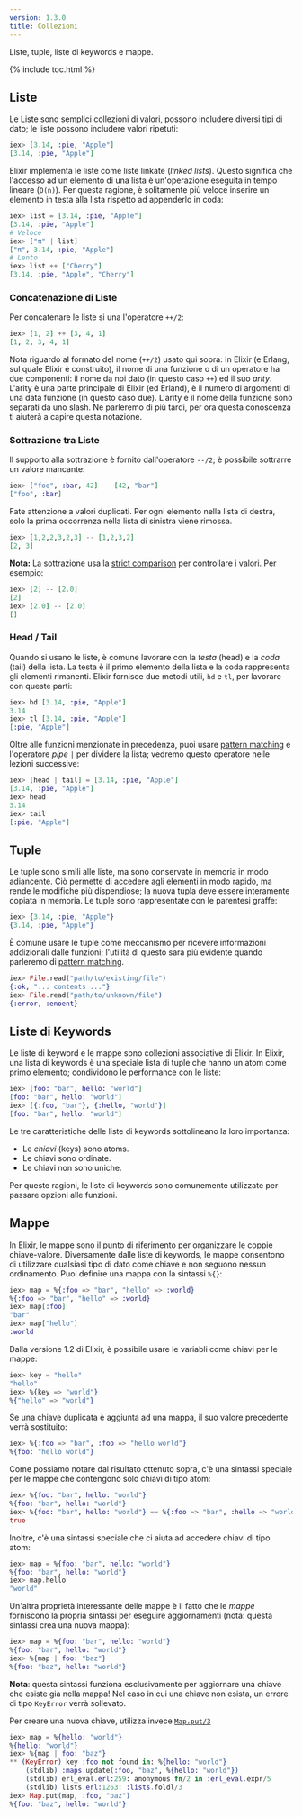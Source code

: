 ```yaml
---
version: 1.3.0
title: Collezioni
---
```


Liste, tuple, liste di keywords e mappe.

{% include toc.html %}

## Liste

Le Liste sono semplici collezioni di valori, possono includere diversi tipi di dato; le liste possono includere valori ripetuti:

```elixir
iex> [3.14, :pie, "Apple"]
[3.14, :pie, "Apple"]
```

Elixir implementa le liste come liste linkate (_linked lists_).
Questo significa che l'accesso ad un elemento di una lista è un'operazione eseguita in tempo lineare (`O(n)`).
Per questa ragione, è solitamente più veloce inserire un elemento in testa alla lista rispetto ad appenderlo in coda:

```elixir
iex> list = [3.14, :pie, "Apple"]
[3.14, :pie, "Apple"]
# Veloce
iex> ["π" | list]
["π", 3.14, :pie, "Apple"]
# Lento
iex> list ++ ["Cherry"]
[3.14, :pie, "Apple", "Cherry"]
```

### Concatenazione di Liste

Per concatenare le liste si una l'operatore `++/2`:

```elixir
iex> [1, 2] ++ [3, 4, 1]
[1, 2, 3, 4, 1]
```

Nota riguardo al formato del nome (`++/2`) usato qui sopra: In Elixir (e Erlang, sul quale Elixir è construito), il nome di una funzione o di un operatore ha due componenti: il nome da noi dato (in questo caso `++`) ed il suo _arity_. L'arity è una parte principale di Elixir (ed Erland), è il numero di argomenti di una data funzione (in questo caso due). L'arity e il nome della funzione sono separati da uno slash. Ne parleremo di più tardi, per ora questa conoscenza ti aiuterà a capire questa notazione.

### Sottrazione tra Liste

Il supporto alla sottrazione è fornito dall'operatore `--/2`; è possibile sottrarre un valore mancante:

```elixir
iex> ["foo", :bar, 42] -- [42, "bar"]
["foo", :bar]
```

Fate attenzione a valori duplicati. Per ogni elemento nella lista di destra, solo la prima occorrenza nella lista di sinistra viene rimossa.

```elixir
iex> [1,2,2,3,2,3] -- [1,2,3,2]
[2, 3]
```

**Nota:** La sottrazione usa la [strict comparison](../basics#confronto) per controllare i valori. Per esempio:
```elixir
iex> [2] -- [2.0]
[2]
iex> [2.0] -- [2.0]
[]
```

### Head / Tail

Quando si usano le liste, è comune lavorare con la _testa_ (head) e la _coda_ (tail) della lista. La testa è il primo elemento della lista e la coda rappresenta gli elementi rimanenti. Elixir fornisce due metodi utili, `hd` e `tl`, per lavorare con queste parti:

```elixir
iex> hd [3.14, :pie, "Apple"]
3.14
iex> tl [3.14, :pie, "Apple"]
[:pie, "Apple"]
```

Oltre alle funzioni menzionate in precedenza, puoi usare [pattern matching](../pattern-matching/) e l'operatore _pipe_ `|` per dividere la lista; vedremo questo operatore nelle lezioni successive:

```elixir
iex> [head | tail] = [3.14, :pie, "Apple"]
[3.14, :pie, "Apple"]
iex> head
3.14
iex> tail
[:pie, "Apple"]
```

## Tuple

Le tuple sono simili alle liste, ma sono conservate in memoria in modo adiancente. Ciò permette di accedere agli elementi in modo rapido, ma rende le modifiche più dispendiose; la nuova tupla deve essere interamente copiata in memoria. Le tuple sono rappresentate con le parentesi graffe:

```elixir
iex> {3.14, :pie, "Apple"}
{3.14, :pie, "Apple"}
```

È comune usare le tuple come meccanismo per ricevere informazioni addizionali dalle funzioni; l'utilità di questo sarà più evidente quando parleremo di [pattern matching](../pattern-matching/).

```elixir
iex> File.read("path/to/existing/file")
{:ok, "... contents ..."}
iex> File.read("path/to/unknown/file")
{:error, :enoent}
```

## Liste di Keywords

Le liste di keyword e le mappe sono collezioni associative di Elixir.
In Elixir, una lista di keywords è una speciale lista di tuple che hanno un atom come primo elemento; condividono le performance con le liste:

```elixir
iex> [foo: "bar", hello: "world"]
[foo: "bar", hello: "world"]
iex> [{:foo, "bar"}, {:hello, "world"}]
[foo: "bar", hello: "world"]
```

Le tre caratteristiche delle liste di keywords sottolineano la loro importanza:

+ Le _chiavi_ (keys) sono atoms.
+ Le chiavi sono ordinate.
+ Le chiavi non sono uniche.

Per queste ragioni, le liste di keywords sono comunemente utilizzate per passare opzioni alle funzioni.

## Mappe

In Elixir, le mappe sono il punto di riferimento per organizzare le coppie chiave-valore.
Diversamente dalle liste di keywords, le mappe consentono di utilizzare qualsiasi tipo di dato come chiave e non seguono nessun ordinamento. Puoi definire una mappa con la sintassi `%{}`:

```elixir
iex> map = %{:foo => "bar", "hello" => :world}
%{:foo => "bar", "hello" => :world}
iex> map[:foo]
"bar"
iex> map["hello"]
:world
```

Dalla versione 1.2 di Elixir, è possibile usare le variabli come chiavi per le mappe:

```elixir
iex> key = "hello"
"hello"
iex> %{key => "world"}
%{"hello" => "world"}
```

Se una chiave duplicata è aggiunta ad una mappa, il suo valore precedente verrà sostituito:

```elixir
iex> %{:foo => "bar", :foo => "hello world"}
%{foo: "hello world"}
```

Come possiamo notare dal risultato ottenuto sopra, c'è una sintassi speciale per le mappe che contengono solo chiavi di tipo atom:

```elixir
iex> %{foo: "bar", hello: "world"}
%{foo: "bar", hello: "world"}
iex> %{foo: "bar", hello: "world"} == %{:foo => "bar", :hello => "world"}
true
```

Inoltre, c'è una sintassi speciale che ci aiuta ad accedere chiavi di tipo atom:

```elixir
iex> map = %{foo: "bar", hello: "world"}
%{foo: "bar", hello: "world"}
iex> map.hello
"world"
```

Un'altra proprietà interessante delle mappe è il fatto che le _mappe_ forniscono la propria sintassi per eseguire aggiornamenti (nota: questa sintassi crea una nuova mappa):

```elixir
iex> map = %{foo: "bar", hello: "world"}
%{foo: "bar", hello: "world"}
iex> %{map | foo: "baz"}
%{foo: "baz", hello: "world"}
```

**Nota**: questa sintassi funziona esclusivamente per aggiornare una chiave che esiste già nella mappa! Nel caso in cui una chiave non esista, un errore di tipo `KeyError` verrà sollevato.

Per creare una nuova chiave, utilizza invece [`Map.put/3`](https://hexdocs.pm/elixir/Map.html#put/3)

```elixir
iex> map = %{hello: "world"}
%{hello: "world"}
iex> %{map | foo: "baz"}
** (KeyError) key :foo not found in: %{hello: "world"}
    (stdlib) :maps.update(:foo, "baz", %{hello: "world"})
    (stdlib) erl_eval.erl:259: anonymous fn/2 in :erl_eval.expr/5
    (stdlib) lists.erl:1263: :lists.foldl/3
iex> Map.put(map, :foo, "baz")
%{foo: "baz", hello: "world"}
```
